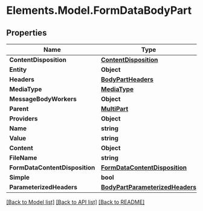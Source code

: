 # Elements.Model.FormDataBodyPart

## Properties

Name | Type | Description | Notes
------------ | ------------- | ------------- | -------------
**ContentDisposition** | [**ContentDisposition**](ContentDisposition.md) |  | [optional] 
**Entity** | **Object** |  | [optional] 
**Headers** | [**BodyPartHeaders**](BodyPartHeaders.md) |  | [optional] 
**MediaType** | [**MediaType**](MediaType.md) |  | [optional] 
**MessageBodyWorkers** | **Object** |  | [optional] 
**Parent** | [**MultiPart**](MultiPart.md) |  | [optional] 
**Providers** | **Object** |  | [optional] 
**Name** | **string** |  | [optional] 
**Value** | **string** |  | [optional] 
**Content** | **Object** |  | [optional] 
**FileName** | **string** |  | [optional] 
**FormDataContentDisposition** | [**FormDataContentDisposition**](FormDataContentDisposition.md) |  | [optional] 
**Simple** | **bool** |  | [optional] 
**ParameterizedHeaders** | [**BodyPartParameterizedHeaders**](BodyPartParameterizedHeaders.md) |  | [optional] 

[[Back to Model list]](../README.md#documentation-for-models) [[Back to API list]](../README.md#documentation-for-api-endpoints) [[Back to README]](../README.md)

